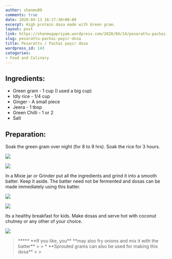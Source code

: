 ```yaml
---
author: shanmu09
comments: true
date: 2020-04-13 16:17:38+00:00
excerpt: High protein dosa made with Green gram.
layout: post
link: https://shanmugapriyam.wordpress.com/2020/04/14/pesarattu-pachai-payir-dosa/
slug: pesarattu-pachai-payir-dosa
title: Pesarattu / Pachai payir dosa
wordpress_id: 143
categories:
- Food and Culinary
---
```

















## Ingredients:







  * Green gram - 1 cup (I used a big cup)
  * Idly rice - 1/4 cup
  * Ginger - A small piece
  * Jeera - 1 tbsp
  * Green Chilli - 1 or 2
  * Salt






## Preparation:







Soak the green gram over night (for 8 to 9 hrs). Soak the rice for 3 hours.







![](https://shanmugapriyam.files.wordpress.com/2020/04/img_20200413_153734.jpg?resize=2000%2C2000)

![](https://shanmugapriyam.files.wordpress.com/2020/04/img_20200413_153556-1.jpg?resize=2000%2C2000)







In a Mixie jar or Grinder put all the ingredients and grind it into a smooth batter. Keep it aside. The batter need not be fermented and dosas can be made immediately using this batter.







![](https://shanmugapriyam.files.wordpress.com/2020/04/img_20200413_163243-1.jpg)

![](https://shanmugapriyam.files.wordpress.com/2020/04/img_20200413_163812-1.jpg)







Its a healthy breakfast for kids. Make dosas and serve hot with coconut chutney or any other of your choice.





![](https://shanmugapriyam.files.wordpress.com/2020/04/img_20200413_194817.jpg?w=1024)





<blockquote>***** **If you like, you** **may also fry onions and mix it with the batter**
> 
>  * **Sprouted grams can also be used for making this dosa**
> 
> </blockquote>




